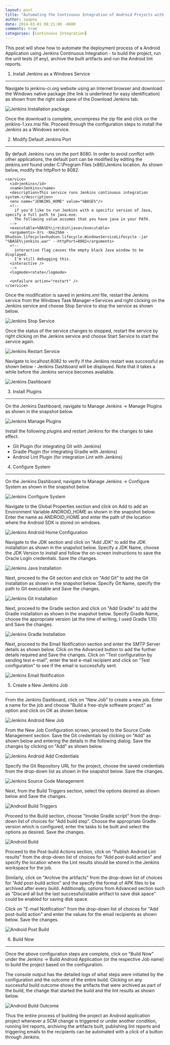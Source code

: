 ```yaml
---
layout: post
title: "Automating the Continuous Integration of Android Projects with Gradle using Jenkins on Windows"
author: swapna
date: 2014-03-01 08:21:00 -0600
comments: true
categories: [Continuous Integration]
---
```

This post will show how to automate the deployment process of a Android Application using Jenkins Continuous Integration - to build the project, run the unit tests (if any), archive the built artifacts and run the Android lint reports. 

<!-- more -->

1. Install Jenkins as a Windows Service
---------------------------------------
Navigate to jenkins-ci.org website using an Internet browser and download the Windows native package (the link is underlined for easy identification) as shown from the right side pane of the Download Jenkins tab. 

![Jenkins Installation package](/assets/images/elizabetht/jenkins-installation.png "Jenkins Installation Package") 

Once the download is complete, uncompress the zip file and click on the jenkins-1.xxx.msi file. Proceed through the configuration steps to install the Jenkins as a Windows service.

2. Modify Default Jenkins Port
------------------------------
By default Jenkins runs on the port 8080. In order to avoid conflict with other applications, the default port can be modified by editing the jenkins.xml found under C:\Program Files (x86)\Jenkins location. As shown below, modify the httpPort to 8082.

```
<service>
  <id>jenkins</id>
  <name>Jenkins</name>
  <description>This service runs Jenkins continuous integration system.</description>
  <env name="JENKINS_HOME" value="%BASE%"/>
  <!--
    if you'd like to run Jenkins with a specific version of Java, specify a full path to java.exe.
    The following value assumes that you have java in your PATH.
  -->
  <executable>%BASE%\jre\bin\java</executable>
  <arguments>-Xrs -Xmx256m -Dhudson.lifecycle=hudson.lifecycle.WindowsServiceLifecycle -jar "%BASE%\jenkins.war" --httpPort=8082</arguments>
  <!--
    interactive flag causes the empty black Java window to be displayed.
    I'm still debugging this.
  <interactive />
  -->
  <logmode>rotate</logmode>

  <onfailure action="restart" />
</service>
```

Once the modification is saved in jenkins.xml file, restart the Jenkins service from the Windows Task Manager->Services and right clicking on the Jenkins service and choose Stop Service to stop the service as shown below. 

![Jenkins Stop Service](/assets/images/elizabetht/jenkins-stop.png "Jenkins Stop Service") 

Once the status of the service changes to stopped, restart the service by right clicking on the Jenkins service and choose Start Service to start the service again.

![Jenkins Restart Service](/assets/images/elizabetht/jenkins-restart.png "Jenkins Restart Service") 

Navigate to localhost:8082 to verify if the Jenkins restart was successful as shown below - Jenkins Dashboard will be displayed. Note that it takes a while before the Jenkins service becomes available.

![Jenkins Dashboard](/assets/images/elizabetht/jenkins-dashboard.png "Jenkins Dashboard") 

3. Install Plugins
----------------------
On the Jenkins Dashboard, navigate to Manage Jenkins -> Manage Plugins as shown in the snapshot below.

![Jenkins Manage Plugins](/assets/images/elizabetht/jenkins-manageplugins.png "Jenkins Manage Plugins") 

Install the following plugins and restart Jenkins for the changes to take effect.

  - Git Plugin (for integrating Git with Jenkins)
  - Gradle Plugin (for integrating Gradle with Jenkins)
  - Android Lint Plugin (for integration Lint with Jenkins)
  
4. Configure System
-------------------
On the Jenkins Dashboard, navigate to Manage Jenkins -> Configure System as shown in the snapshot below.

![Jenkins Configure System](/assets/images/elizabetht/jenkins-configuresystem.png "Jenkins Configure System") 

Navigate to the Global Properties section and click on Add to add an Environment Variable ANDROID_HOME as shown in the snapshot below. Enter the name as ANDROID_HOME and enter the path of the location where the Android SDK is stored on windows.

![Jenkins Android Home Configuration](/assets/images/elizabetht/androidhome.png "Jenkins Android Home Configuration")

Navigate to the JDK section and click on "Add JDK" to add the JDK installation as shown in the snapshot below. Specify a JDK Name, choose the JDK Version to install and follow the on-screen instructions to save the Oracle Login credentials. Save the changes.

![Jenkins Java Installation](/assets/images/elizabetht/jenkins-java.png "Jenkins Java Installation") 

Next, proceed to the Git section and click on "Add Git" to add the Git installation as shown in the snapshot below. Specify Git Name, specify the path to Git executable and Save the changes.

![Jenkins Git Installation](/assets/images/elizabetht/jenkins-gitinstall.png "Jenkins Git Installation") 

Next, proceed to the Gradle section and click on "Add Gradle" to add the Gradle installation as shown in the snapshot below. Specify Gradle Name, choose the appropriate version (at the time of writing, I used Gradle 1.10) and Save the changes.

![Jenkins Gradle Installation](/assets/images/elizabetht/gradleinstall.png "Jenkins Gradle Installation") 

Next, proceed to the Email Notification section and enter the SMTP Server details as shown below. Click on the Advanced button to add the further details required and Save the changes. Click on "Test configuration by sending test e-mail", enter the test e-mail recipient and click on "Test configuration" to see if the email is successfully sent.

![Jenkins Email Notification](/assets/images/elizabetht/jenkins-email.png "Jenkins Email Notification")

5. Create a New Jenkins Job
---------------------------
From the Jenkins Dashboard, click on "New Job" to create a new job. Enter a name for the job and choose "Build a free-style software project" as option and click on OK as shown below.

![Jenkins Android New Job](/assets/images/elizabetht/android-newjob.png "Jenkins Android New Job")

From the New Job Configuration screen, proceed to the Source Code Management section. Save the Git credentials by clicking on "Add" as shown below and entering the details in the following dialog. Save the changes by clicking on "Add" as shown below.

![Jenkins Android Add Credentials](/assets/images/elizabetht/android-add-credentials.png "Jenkins Android Add Credentials")

Specify the Git Repository URL for the project, choose the saved credentials from the drop-down list as shown in the snapshot below. Save the changes.

![Jenkins Source Code Management](/assets/images/elizabetht/android-sourcecodemgmt.png "Jenkins Source Code Management")

Next, from the Build Triggers section, select the options desired as shown below and Save the changes.

![Android Build Triggers](/assets/images/elizabetht/android-build-triggers.png "Android Build Triggers")

Proceed to the Build section, choose "Invoke Gradle script" from the drop-down list of choices for "Add build step". Choose the appropriate Gradle version which is configured, enter the tasks to be built and select the options as desired. Save the changes.

![Android Build](/assets/images/elizabetht/android-build.png "Android Build")

Proceed to the Post-build Actions section, click on "Publish Android Lint results" from the drop-down list of choices for "Add post-build action" and specify the location where the Lint results should be stored in the Jenkins workspace for the job.

Similarly, click on "Archive the artifacts" from the drop-down list of choices for "Add post-build action" and the specify the format of APK files to be archived after every build. Additionally, options from Advanced section such as "Discard all but the last successful/stable artifact to save disk space" could be enabled for saving disk space. 

Click on "E-mail Notification" from the drop-down list of choices for "Add post-build action" and enter the values for the email recipients as shown below. Save the changes.

![Android Post Build](/assets/images/elizabetht/android-post-build.png "Android Post Build")

6. Build Now
-------------
Once the above configuration steps are complete, click on "Build Now" under the Jenkins -> Build Android Application (or the respective Job name) to build the project based on the configuration. 

The console output has the detailed logs of what steps were initiated by the configuration and the outcome of the entire build. Clicking on any successful build outcome shows the artifacts that were archived as part of the build, the change that started the build and the lint results as shown below.

![Android Build Outcome](/assets/images/elizabetht/android-build-outcome.png "Android Build Outcome")

Thus the entire process of building the project an Android application project whenever a SCM change is triggered or under another condition, running lint reports, archiving the artifacts built, publishing lint reports and triggering emails to the recipients can be automated with a click of a button through Jenkins.
  